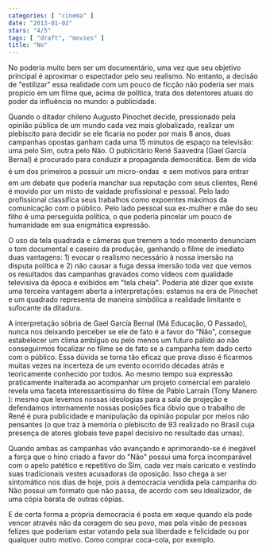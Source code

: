 ```yaml
---
categories: [ "cinema" ]
date: "2013-01-02"
stars: "4/5"
tags: [ "draft", "movies" ]
title: "No"
---
```

No poderia muito bem ser um documentário, uma vez que seu objetivo
principal é aproximar o espectador pelo seu realismo. No entanto,
a decisão de "estilizar" essa realidade com um pouco de ficção não
poderia ser mais propício em um filme que, acima de política, trata
dos detentores atuais do poder da influência no mundo: a publicidade.

Quando o ditador chileno Augusto Pinochet decide, pressionado pela
opinião pública de um mundo cada vez mais globalizado, realizar um
plebiscito para decidir se ele ficaria no poder por mais 8 anos, duas
campanhas opostas ganham cada uma 15 minutos de espaço na televisão: uma
pelo Sim, outra pelo Não. O publicitário René Saavedra (Gael García
Bernal) é procurado para conduzir a propaganda democrática. Bem de vida
 é um dos primeiros a possuir um micro-ondas  e sem motivos para
entrar em um debate que poderia manchar sua reputação com seus clientes,
René é movido por um misto de vaidade profissional e pessoal. Pelo
lado profissional classifica seus trabalhos como expoentes máximos da
comunicação com o público. Pelo lado pessoal sua ex-mulher e mãe do
seu filho é uma perseguida política, o que poderia pincelar um pouco
de humanidade em sua enigmática expressão.

O uso da tela quadrada e câmeras que tremem a todo momento denunciam
o tom documental e caseiro da produção, ganhando o filme de imediato
duas vantagens: 1) evocar o realismo necessário à nossa imersão na
disputa política e 2) não causar a fuga dessa imersão toda vez que
vemos os resultados das campanhas gravados como vídeos com qualidade
televisiva da época e exibidos em "tela cheia". Poderia até dizer que
existe uma terceira vantagem aberta a interpretações: estamos na era
de Pinochet e um quadrado representa de maneira simbólica a realidade
limitante e sufocante da ditadura.

A interpretação sóbria de Gael García Bernal (Má Educação,
O Passado), nunca nos deixando perceber se ele de fato é a favor do
"Não", consegue estabelecer um clima ambíguo ou pelo menos um futuro
pálido ao não conseguirmos focalizar no filme se de fato se a campanha
tem dado certo com o público. Essa dúvida se torna tão eficaz que
prova disso é ficarmos muitas vezes na incerteza de um evento ocorrido
décadas atrás e teoricamente conhecido por todos. Ao mesmo tempo sua
expressão praticamente inalterada ao acompanhar um projeto comercial em
paralelo revela uma faceta interessantíssima do filme de Pablo Larraín
(Tony Manero ): mesmo que levemos nossas ideologias para a sala de
projeção e defendamos internamente nossas posições fica óbvio que
o trabalho de René é pura publicidade e manipulação da opinião
popular por meios não pensantes (o que traz à memória o plebiscito
de 93 realizado no Brasil cuja presença de atores globais teve papel
decisivo no resultado das urnas).

Quando ambas as campanhas vão avançando e aprimorando-se é inegável a
força que o hino criado a favor do "Não" possui uma força incomparável
com o apelo patético e repetitivo do Sim, cada vez mais caricato e
vestindo suas tradicionais vestes acusadoras da oposição. Isso chega a
ser sintomático nos dias de hoje, pois a democracia vendida pela campanha
do Não possui um formato que não passa, de acordo com seu idealizador,
de uma cópia barata de outras cópias.

E de certa forma a própria democracia é posta em xeque quando ela pode
vencer através não da coragem do seu povo, mas pela visão de pessoas
felizes que poderiam estar votando pela sua liberdade e felicidade ou
por qualquer outro motivo. Como comprar coca-cola, por exemplo.

